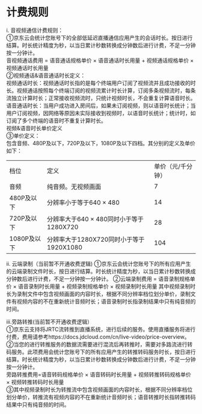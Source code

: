 # 计费规则

i.	音视频通信计费规则：  
①京东云会统计您账号下的全部低延迟直播通信应用产生的会话时长。按日进行结算。时长统计精度为秒，以当日累计秒数转换成分钟数后进行计费，不足一分钟按一分钟计。  
音视频通话费用 = 语音通话规格单价 × 语音通话时长用量 + 视频通话规格单价 × 视频通话时长用量  
②视频通话&语音通话时长定义：  
视频通话时长：视频通话时长指的是每个终端用户订阅了视频流并且成功接收的时长。视频通话按照每个终端订阅的视频流累计时长计算，订阅多条视频流时，每条流独立计算时长；正常接收视频流时，只统计视频时长，不会重复计算语音时长。  
语音通话时长：当用户成功进入房间后，如果未订阅视频，则以语音时长统计；当用户订阅视频，因网络等原因未实际接收到视频时，以语音时长统计；统计时，如订阅了多个终端的语音时不重复计算时长。  
视频&语音时长单价定义  
③单价定义：  
包含音频、480P及以下，720P及以下，1080P及以下四档。其分别的定义及单价如下：  
<table>
<tr>
    <td>档位<br/>
    <td>定义<br/>  
  <td>单价（元/千分钟）</td>
</tr>
  <tr>
    <td>音频</td>
    <td>纯音频。无视频画面</td>
    <td>7</td>
</tr>
<tr>
    <td>480P及以下</td>
    <td>分辨率小于等于640 × 480</td>
    <td>14</td>
</tr>
<tr>
    <td>720P及以下</td>
    <td>分辨率大于640 × 480同时小于等于1280X720</td>
    <td>28</td>
</tr>
  <tr>
    <td>1080P及以下</td>
    <td>分辨率大于1280X720同时小于等于1920X1080</td>
    <td>104</td>
</tr>
</table>
ii.	云端录制（当前暂不开通收费逻辑)     
①京东云会统计您账号下的所有应用产生的云端录制文件时长，按日进行结算。时长统计精度为秒，以当日累计秒数转换成分钟数后进行计费，不足一分钟按一分钟计。  
②云端录制费用 = 语音录制规格单价 × 语音录制时长用量 + 视频录制规格单价 × 视频录制时长用量    
其中视频录制时长为录制文件中包含视频画面的内容时长，根据不同分辨率档位划分单价，录制文件有视频内容的不在重新统计音频时长；语音录制时长指录制结果中只有纯音频的时间。  
  
iii.旁路转推(当前暂不开通收费逻辑）  
①京东云支持将JRTC流转推到直播系统，进行后续的服务。使用直播服务将进行付费，费用请参考https://docs.jdcloud.com/cn/live-video/price-overview。  
②当您的进行转推服务的数据流需要进行混流后再转推时，需要对多路流进行转码服务。此项费用会统计您账号下的所有应用产生的转推转码服务时长，按日进行结算。时长统计精度为秒，以当日累计秒数转换成分钟数后进行计费，不足一分钟按一分钟计。  
旁路转推费用=语音转码规格单价 × 语音转码时长用量 + 视频转推转码规格单价 × 视频转推转码时长用量  
③其中视频录制时长为转推流中包含视频画面的内容时长，根据不同分辨率档位划分单价，转推流有视频内容的不在重新统计音频时长；语音转推时长指转推转码结果中只有纯音频的时间。  








